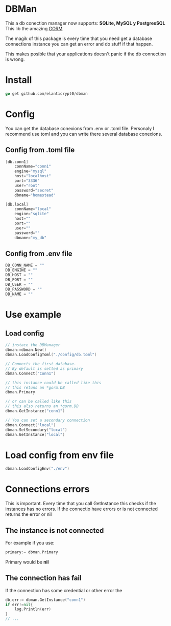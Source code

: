 # DBMan

This a db conection manager now supports: **SQLite, MySQL y PostgresSQL**
This lib the amazing [GORM](https://gorm.io/)

The magik of this package is every time that you need get a database connections instance you can get an error and do stuff if that happen.

This makes posible that your applications doesn't panic if the db connection is wrong.

# Install

```go
go get github.com/elanticrypt0/dbman
```

# Config

You can get the database conexions from .env or .toml file. Personaly I recommend use toml and you can write there several database conexions.

## Config from .toml file

```go
[db.conn1]
    connName="conn1"
    engine="mysql"
    host="localhost"
    port="3336"
    user="root"
    password="secret"
    dbname="homestead"

[db.local]
    connName="local"
    engine="sqlite"
    host=""
    port=""
    user=""
    password=""
    dbname="my_db"
```

## Config from .env file

```go
DB_CONN_NAME = ""
DB_ENGINE = ""
DB_HOST = ""
DB_PORT = ""
DB_USER = ""
DB_PASSWORD = ""
DB_NAME = ""
```

# Use example

## Load config

```go
// instace the DBManager
dbman:=dbman.New()
dbman.LoadConfigToml("./config/db.toml")

// Connects the first database.
// By default is setted as primary
dbman.Connect("Conn1")

// this instance could be called like this
// this retuns an *gorm.DB
dbman.Primary

// or can be called like this
// this also returns an *gorm.DB
dbman.GetInstance("conn1")

// You can set a secondary connection
dbman.Connect("local")
dbman.SetSecondary("local")
dbman.GetInstance("local")

```

# Load config from env file

```go
dbman.LoadConfigEnv("./env")
```

# Connections errors

This is important. Every time that you call GetInstance this checks if the instances has no errors. If the connectio have errors or is not connected returns the error or nil

## The instance is not connected

For example if you use:

```go
primary:= dbman.Primary
```

Primary would be **nil**

## The connection has fail

If the connection has some credential or other error the

```go
db,err:= dbman.GetInstance("conn1")
if err!=nil{
    log.Println(err)
}
// ...
```